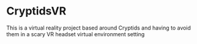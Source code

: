 # CryptidsVR
This is a virtual reality project based around Cryptids and having to avoid them in a scary VR headset virtual environment setting
